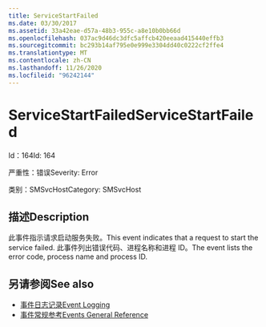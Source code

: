 ```yaml
---
title: ServiceStartFailed
ms.date: 03/30/2017
ms.assetid: 33a42eae-d57a-48b3-955c-a8e10b0bb66d
ms.openlocfilehash: 037ac9d46dc3dfc5affcb420eeaad415440effb3
ms.sourcegitcommit: bc293b14af795e0e999e3304dd40c0222cf2ffe4
ms.translationtype: MT
ms.contentlocale: zh-CN
ms.lasthandoff: 11/26/2020
ms.locfileid: "96242144"
---
```

# <a name="servicestartfailed"></a><span data-ttu-id="1b997-102">ServiceStartFailed</span><span class="sxs-lookup"><span data-stu-id="1b997-102">ServiceStartFailed</span></span>

<span data-ttu-id="1b997-103">Id：164</span><span class="sxs-lookup"><span data-stu-id="1b997-103">Id: 164</span></span>  
  
 <span data-ttu-id="1b997-104">严重性：错误</span><span class="sxs-lookup"><span data-stu-id="1b997-104">Severity: Error</span></span>  
  
 <span data-ttu-id="1b997-105">类别：SMSvcHost</span><span class="sxs-lookup"><span data-stu-id="1b997-105">Category: SMSvcHost</span></span>  
  
## <a name="description"></a><span data-ttu-id="1b997-106">描述</span><span class="sxs-lookup"><span data-stu-id="1b997-106">Description</span></span>  

 <span data-ttu-id="1b997-107">此事件指示请求启动服务失败。</span><span class="sxs-lookup"><span data-stu-id="1b997-107">This event indicates that a request to start the service failed.</span></span> <span data-ttu-id="1b997-108">此事件列出错误代码、进程名称和进程 ID。</span><span class="sxs-lookup"><span data-stu-id="1b997-108">The event lists the error code, process name and process ID.</span></span>  
  
## <a name="see-also"></a><span data-ttu-id="1b997-109">另请参阅</span><span class="sxs-lookup"><span data-stu-id="1b997-109">See also</span></span>

- [<span data-ttu-id="1b997-110">事件日志记录</span><span class="sxs-lookup"><span data-stu-id="1b997-110">Event Logging</span></span>](index.md)
- [<span data-ttu-id="1b997-111">事件常规参考</span><span class="sxs-lookup"><span data-stu-id="1b997-111">Events General Reference</span></span>](events-general-reference.md)
